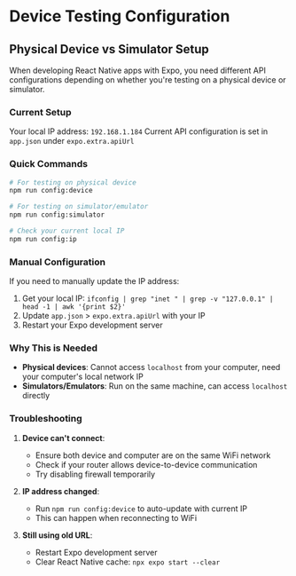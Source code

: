 # Device Testing Configuration

## Physical Device vs Simulator Setup

When developing React Native apps with Expo, you need different API configurations depending on whether you're testing on a physical device or simulator.

### Current Setup

Your local IP address: `192.168.1.184`
Current API configuration is set in `app.json` under `expo.extra.apiUrl`

### Quick Commands

```bash
# For testing on physical device
npm run config:device

# For testing on simulator/emulator  
npm run config:simulator

# Check your current local IP
npm run config:ip
```

### Manual Configuration

If you need to manually update the IP address:

1. Get your local IP: `ifconfig | grep "inet " | grep -v "127.0.0.1" | head -1 | awk '{print $2}'`
2. Update `app.json` > `expo.extra.apiUrl` with your IP
3. Restart your Expo development server

### Why This is Needed

- **Physical devices**: Cannot access `localhost` from your computer, need your computer's local network IP
- **Simulators/Emulators**: Run on the same machine, can access `localhost` directly

### Troubleshooting

1. **Device can't connect**: 
   - Ensure both device and computer are on the same WiFi network
   - Check if your router allows device-to-device communication
   - Try disabling firewall temporarily

2. **IP address changed**:
   - Run `npm run config:device` to auto-update with current IP
   - This can happen when reconnecting to WiFi

3. **Still using old URL**:
   - Restart Expo development server
   - Clear React Native cache: `npx expo start --clear` 